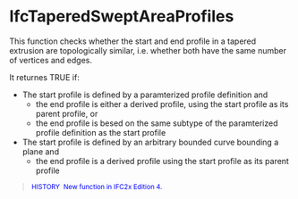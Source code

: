 # IfcTaperedSweptAreaProfiles

This function checks whether the start and end profile in a tapered extrusion are topologically similar, i.e. whether both have the same number of vertices and edges.

It returnes TRUE if:

* The start profile is defined by a paramterized profile definition and
    * the end profile is either a derived profile, using the start profile as its parent profile, or
    * the end profile is besed on the same subtype of the paramterized profile definition as the start profile
* The start profile is defined by an arbitrary bounded curve bounding a plane and
    * the end profile is a derived profile using the start profile as its parent profile

> <small><font color="#0000FF">HISTORY  New function in
IFC2x Edition 4.</font></small>
